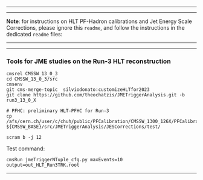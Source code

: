 ----------
----------

**Note**: for instructions on HLT PF-Hadron calibrations and Jet Energy Scale Corrections,
please ignore this `readme`, and follow the instructions in the dedicated `readme` files:


----------
----------

### Tools for JME studies on the Run-3 HLT reconstruction

```
cmsrel CMSSW_13_0_3
cd CMSSW_13_0_3/src
cmsenv
git cms-merge-topic  silviodonato:customizeHLTfor2023
git clone https://github.com/theochatzis/JMETriggerAnalysis.git -b run3_13_0_X

# PFHC: preliminary HLT-PFHC for Run-3
cp /afs/cern.ch/user/c/chuh/public/PFCalibration/CMSSW_1300_126X/PFCalibration.db ${CMSSW_BASE}/src/JMETriggerAnalysis/JESCorrections/test/

scram b -j 12
```

Test command:
```
cmsRun jmeTriggerNTuple_cfg.py maxEvents=10 output=out_HLT_Run3TRK.root

```

----------
